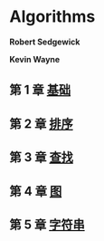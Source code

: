 # Algorithms

**Robert Sedgewick**

**Kevin Wayne**

## 第 1 章 [基础](doc/01_基础.md)

## 第 2 章 [排序]()

## 第 3 章 [查找]()

## 第 4 章 [图]()

## 第 5 章 [字符串]()

